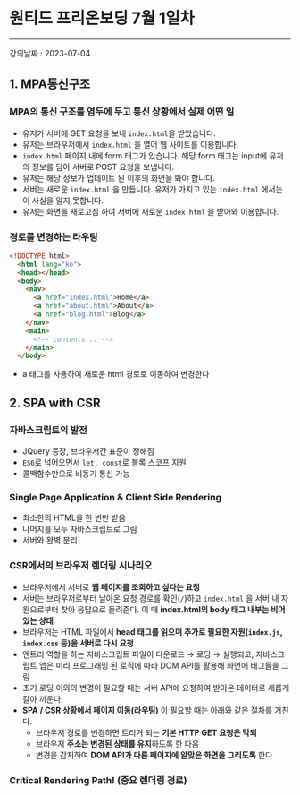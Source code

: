 
# 원티드 프리온보딩 7월 1일차 
***
강의날짜 : 2023-07-04
## 1. MPA통신구조

### MPA의 통신 구조를 염두에 두고 통신 상황에서 실제 어떤 일

  - 유저가 서버에 GET 요청을 보내 `index.html`을 받았습니다.
  - 유저는 브라우저에서 `index.html` 을 열어 웹 사이트를 이용합니다.
  - `index.html` 페이지 내에 form 태그가 있습니다. 해당 form 태그는 input에 유저의 정보를 담아 서버로 POST 요청을 보냅니다. 
  - 유저는 해당 정보가 업데이트 된 이후의 화면을 봐야 합니다.
  - 서버는 새로운 `index.html` 을 만듭니다. 유저가 가지고 있는 `index.html` 에서는 이 사실을 알지 못합니다.
  - 유저는 화면을 새로고침 하여 서버에 새로운 `index.html` 을 받아와 이용합니다.

### 경로를 변경하는 라우팅
``` html
<!DOCTYPE html>
  <html lang="ko">
  <head></head>
  <body>
    <nav>
      <a href="index.html">Home</a>
      <a href="about.html">About</a>
      <a href="blog.html">Blog</a>
    </nav>
    <main>
      <!-- contents... -->
    </main>
  </body>
```
- a 태그를 사용하여 새로운 html 경로로 이동하여 변경한다

## 2. SPA with CSR

### 자바스크립트의 발전
  - JQuery 등장, 브라우저간 표준이 정해짐
  - `ES6`로 넘어오면서 `let, const`로 블록 스코프 지원
  - 콜백함수만으로 비동기 통신 가능

### Single Page Application & Client Side Rendering
  - 최소한의 HTML을 한 번만 받음
  - 나머지를 모두 자바스크립트로 그림
  - 서버와 완벽 분리

### CSR에서의 브라우저 렌더링 시나리오

  - 브라우저에서 서버로 **웹 페이지를 조회하고 싶다는 요청**
  -  서버는 브라우저로부터 날아온 요청 경로를 확인(`/`)하고 `index.html` 을 서버 내 자원으로부터 찾아 응답으로 돌려준다. 이 때 **index.html의 body 태그 내부는 비어있는 상태**
  - 브라우저는 HTML 파일에서 **head 태그를 읽으며 추가로 필요한 자원(`index.js`, `index.css` 등)을 서버로 다시 요청**
  - 엔트리 역할을 하는 자바스크립트 파일이 다운로드 → 로딩 → 실행되고, 자바스크립트 앱은 미리 프로그래밍 된 로직에 따라 DOM API를 활용해 화면에 태그들을 그림
  - 초기 로딩 이외의 변경이 필요할 때는 서버 API에 요청하여 받아온 데이터로 새롭게 갈아 끼운다.
  - **SPA / CSR 상황에서 페이지 이동(라우팅)** 이 필요할 때는 아래와 같은 절차를 거친다.
     - 브라우저 경로를 변경하면 트리거 되는 **기본 HTTP GET 요청은 막되**
     - 브라우저 **주소는 변경된 상태를 유지**하도록 한 다음
     - 변경을 감지하여 **DOM API가 다른 페이지에 알맞은 화면을 그리도록** 한다

### Critical Rendering Path! (중요 렌더링 경로)